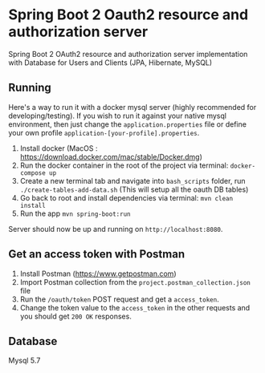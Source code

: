 # Spring Boot 2 Oauth2 resource and authorization server

Spring Boot 2 OAuth2 resource and authorization server implementation with Database for Users and Clients (JPA, Hibernate, MySQL)

## Running

Here's a way to run it with a docker mysql server (highly recommended for developing/testing).
If you wish to run it against your native mysql environment, then just change the `application.properties` file or define your own profile `application-[your-profile].properties`.

1. Install docker (MacOS : https://download.docker.com/mac/stable/Docker.dmg)
2. Run the docker container in the root of the project via terminal: `docker-compose up`
3. Create a new terminal tab and navigate into `bash_scripts` folder, run `./create-tables-add-data.sh` (This will setup all the oauth DB tables)
4. Go back to root and install dependencies via terminal: `mvn clean install`
5. Run the app `mvn spring-boot:run`

Server should now be up and running on `http://localhost:8080`.

## Get an access token with Postman

1. Install Postman (https://www.getpostman.com)
2. Import Postman collection from the `project.postman_collection.json` file
3. Run the `/oauth/token` POST request and get a `access_token`.
4. Change the token value to the `access_token` in the other requests and you should get `200 OK` responses.

## Database

Mysql 5.7
